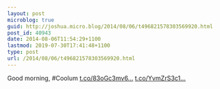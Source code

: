 ```yaml
---
layout: post
microblog: true
guid: http://joshua.micro.blog/2014/08/06/t496821578303569920.html
post_id: 40943
date: 2014-08-06T11:54:29+1100
lastmod: 2019-07-30T17:41:48+1100
type: post
url: /2014/08/06/t496821578303569920.html
---
```

Good morning, #Coolum [t.co/83oGc3mv6...](http://t.co/83oGc3mv6K) [t.co/YvmZrS3c1...](http://t.co/YvmZrS3c1M)
